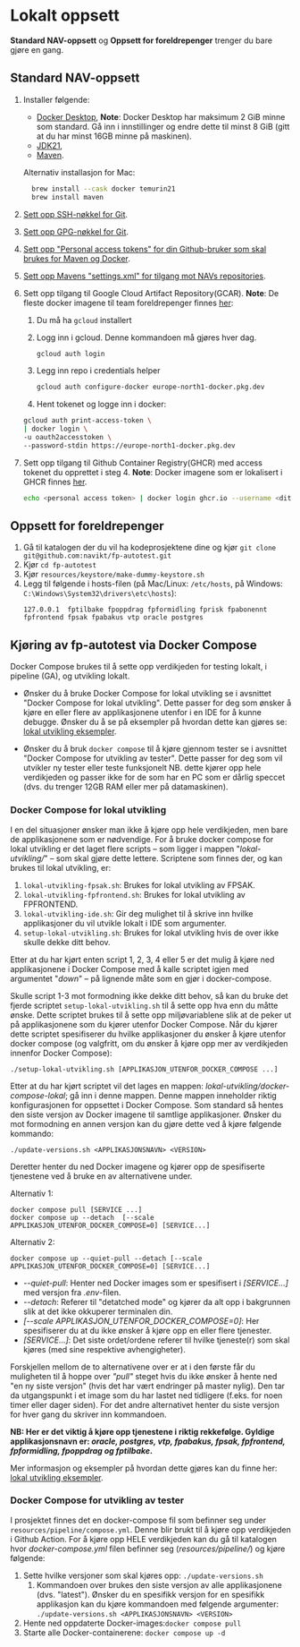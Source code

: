 # Lokalt oppsett

**Standard NAV-oppsett** og **Oppsett for foreldrepenger** trenger du bare gjøre en gang.

## Standard NAV-oppsett
1. Installer følgende:
    * [Docker Desktop](https://www.docker.com/products/docker-desktop), 
      **Note**: Docker Desktop har maksimum 2 GiB minne som standard. Gå inn i innstillinger og endre dette til minst 8 GiB (gitt at du har minst 16GB minne på maskinen).
    * [JDK21](https://adoptium.net/marketplace/?version=21), 
    * [Maven](https://maven.apache.org/download.cgi).
   
   Alternativ installasjon for Mac:
    ```bash
      brew install --cask docker temurin21
      brew install maven
    ```

2. [Sett opp SSH-nøkkel for Git](github-ssh-key.md).

3. [Sett opp GPG-nøkkel for Git](github-gpg-key.md).

4. [Sett opp "Personal access tokens" for din Github-bruker som skal brukes for Maven og Docker](github-personal-access-tokens.md).

5. [Sett opp Mavens "settings.xml" for tilgang mot NAVs repositories](maven-settings.md).

6. Sett opp tilgang til Google Cloud Artifact Repository(GCAR).
    **Note**: De fleste docker imagene til team foreldrepenger finnes [her](https://console.cloud.google.com/artifacts/docker/nais-management-233d/europe-north1/teamforeldrepenger):

   1. Du må ha `gcloud` installert
   2. Logg inn i gcloud. Denne kommandoen må gjøres hver dag.
      ```bash
      gcloud auth login
      ```
      
   3. Legg inn repo i credentials helper
      ```bash
      gcloud auth configure-docker europe-north1-docker.pkg.dev
      ```
      
   4. Hent tokenet og logge inn i docker:
    ```bash
   gcloud auth print-access-token \
   | docker login \
   -u oauth2accesstoken \
   --password-stdin https://europe-north1-docker.pkg.dev
    ```
   
7. Sett opp tilgang til Github Container Registry(GHCR) med access tokenet du opprettet i steg 4.
   **Note**: Docker imagene som er lokalisert i GHCR finnes [her](https://github.com/orgs/navikt/packages?repo_name=fp-autotest).
   ```bash
   echo <personal access token> | docker login ghcr.io --username <ditt GitHub-brukernavn> --password-stdin
   ```

## Oppsett for foreldrepenger

1. Gå til katalogen der du vil ha kodeprosjektene dine og kjør `git clone git@github.com:navikt/fp-autotest.git`
2. Kjør `cd fp-autotest`
3. Kjør `resources/keystore/make-dummy-keystore.sh`
4. Legg til følgende i hosts-filen (på Mac/Linux: `/etc/hosts`, på Windows: `C:\Windows\System32\drivers\etc\hosts`):
    ```
    127.0.0.1  fptilbake fpoppdrag fpformidling fprisk fpabonennt fpfrontend fpsak fpabakus vtp oracle postgres
    ```

## Kjøring av fp-autotest via Docker Compose
Docker Compose brukes til å sette opp verdikjeden for testing lokalt, i pipeline (GA), og utvikling lokalt.

* Ønsker du å bruke Docker Compose for lokal utvikling se i avsnittet "Docker Compose for lokal utvikling". Dette passer for
deg som ønsker å kjøre en eller flere av applikasjonene utenfor i en IDE for å kunne debugge. Ønsker du å se på eksempler
på hvordan dette kan gjøres se: [lokal utvikling eksempler](lokal-utvikling-eksempler.md).

* Ønsker du å bruk `docker compose` til å kjøre gjennom tester se i avsnittet "Docker Compose for utvikling av tester". 
Dette passer for deg som vil utvikler ny tester eller teste funksjonelt NB. dette kjører opp hele verdikjeden og passer
ikke for de som har en PC som er dårlig speccet (dvs. du trenger 12GB RAM eller mer på datamaskinen).

### Docker Compose for lokal utvikling
I en del situasjoner ønsker man ikke å kjøre opp hele verdikjeden, men bare de applikasjonene som er nødvendige. 
For å bruke docker compose for lokal utvikling er det laget flere scripts – som ligger i mappen "_lokal-utvikling/_" – 
som skal gjøre dette lettere. Scriptene som finnes der, og kan brukes til lokal utvikling, er: 

1)  `lokal-utvikling-fpsak.sh`: Brukes for lokal utvikling av FPSAK.
2)  `lokal-utvikling-fpfrontend.sh`: Brukes for lokal utvikling av FPFRONTEND.
3)  `lokal-utvikling-ide.sh`: Gir deg mulighet til å skrive inn hvilke applikasjoner du vil utvikle lokalt i IDE som argumenter.
4)  `setup-lokal-utvikling.sh`: Brukes for lokal utvikling hvis de over ikke skulle dekke ditt behov.

Etter at du har kjørt enten script 1, 2, 3, 4 eller 5 er det mulig å kjøre ned applikasjonene i Docker Compose med å kalle 
scriptet igjen med argumentet "_down_" – på lignende måte som en gjør i docker-compose.


Skulle script 1-3 mot formodning ikke dekke ditt behov, så kan du bruke det fjerde scriptet 
`setup-lokal-utvikling.sh` til å sette opp hva enn du måtte ønske. Dette scriptet brukes til å sette opp miljøvariablene
slik at de peker ut på applikasjonene som du kjører utenfor Docker Compose. Når du kjører dette scriptet spesifiserer
du hvilke applikasjoner du ønsker å kjøre utenfor docker compose (og valgfritt, om du ønsker å kjøre opp mer av verdikjeden innenfor Docker Compose):

    ./setup-lokal-utvikling.sh [APPLIKASJON_UTENFOR_DOCKER_COMPOSE ...]

Etter at du har kjørt scriptet vil det lages en mappen: *lokal-utvikling/docker-compose-lokal*; gå inn i denne mappen.
Denne mappen inneholder riktig konfigurasjonen for oppsettet i Docker Compose. Som standard så hentes den siste versjon 
av Docker imagene til samtlige applikasjoner. Ønsker du mot formodning en annen versjon kan du gjøre dette ved å kjøre 
følgende kommando:

    ./update-versions.sh <APPLIKASJONSNAVN> <VERSION>

Deretter henter du ned Docker imagene og kjører opp de spesifiserte tjenestene ved å bruke en av alternativene under.

Alternativ 1:

    docker compose pull [SERVICE ...]
    docker compose up --detach  [--scale APPLIKASJON_UTENFOR_DOCKER_COMPOSE=0] [SERVICE...]
    
Alternativ 2:

    docker compose up --quiet-pull --detach [--scale APPLIKASJON_UTENFOR_DOCKER_COMPOSE=0] [SERVICE...]

* _--quiet-pull_: Henter ned Docker images som er spesifisert i _[SERVICE...]_ med versjon fra _.env_-filen.    
* _--detach_: Referer til "detatched mode" og kjører da alt opp i bakgrunnen slik at det ikke okkuperer terminalen din.
* _[--scale APPLIKASJON_UTENFOR_DOCKER_COMPOSE=0]_: Her spesifiserer du at du ikke ønsker å kjøre opp en eller flere tjenester.
* _[SERVICE...]_: Det siste ordet/ordene referer til hvilke tjeneste(r) som skal kjøres (med sine respektive avhengigheter).

Forskjellen mellom de to alternativene over er at i den første får du muligheten til å hoppe over _"pull"_ steget hvis du
ikke ønsker å hente ned "en ny siste versjon" (hvis det har vært endringer på master nylig). Den tar da utgangspunkt i et 
image som du har lastet ned tidligere (f.eks. for noen timer eller dager siden). For det andre alternativet henter du siste 
versjon for hver gang du skriver inn kommandoen. 

**NB: Her er det viktig å kjøre opp tjenestene i riktig rekkefølge. Gyldige applikasjonsnavn er: _oracle, postgres, vtp, fpabakus, fpsak, fpfrontend, fpformidling, fpoppdrag og fptilbake_.**

 Mer informasjon og eksempler på hvordan dette gjøres kan du finne her: [lokal utvikling eksempler](lokal-utvikling-eksempler.md).


### Docker Compose for utvikling av tester
I prosjektet finnes det en docker-compose fil som befinner seg under `resources/pipeline/compose.yml`. Denne blir
brukt til å kjøre opp verdikjeden i Github Action. For å kjøre opp HELE verdikjeden kan du gå til katalogen hvor 
*docker-compose.yml* filen befinner seg (_resources/pipeline/_) og kjøre følgende:

1. Sette hvilke versjoner som skal kjøres opp: `./update-versions.sh`
    1. Kommandoen over brukes den siste versjon av alle applikasjonene (dvs. "latest"). Ønsker du en spesifikk versjon 
    for en spesifikk applikasjon kan du kjøre kommandoen med følgende argumenter:
        `./update-versions.sh <APPLIKASJONSNAVN> <VERSION>` 
2. Hente ned oppdaterte Docker-images:`docker compose pull`
3. Starte alle Docker-containerene: `docker compose up -d`
